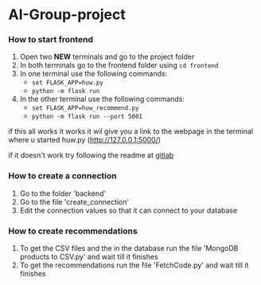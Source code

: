 # AI-Group-project

### How to start frontend

1.  Open two **NEW** terminals and go to the project folder
2.  In both terminals go to the frontend folder using `cd frontend`
3.  In one terminal use the following commands:
       *    `set FLASK_APP=huw.py`
       *    `python -m flask run`
4.  In the other terminal use the following commands:
       *    `set FLASK_APP=huw_recommend.py`
       *    `python -m flask run --port 5001`

if this all works it works it wil give you a link to the webpage in the terminal where u started huw.py (http://127.0.0.1:5000/)

if it doesn't work try following the readme at [gitlab](https://gitlab.com/hu-hbo-ict/ai/v1gp)

### How to create a connection

1. Go to the folder 'backend'
2. Go to the file 'create_connection'
3. Edit the connection values so that it can connect to your database

### How to create recommendations

1. To get the CSV files and the in the database run the file 'MongoDB products to CSV.py' and wait till it finishes
2. To get the recommendations run the file 'FetchCode.py' and wait till it finishes
